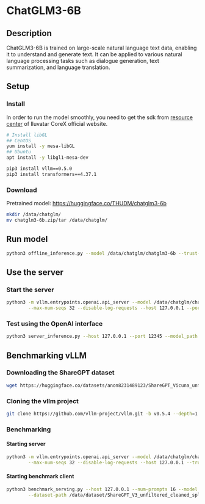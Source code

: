 # ChatGLM3-6B

## Description

ChatGLM3-6B is trained on large-scale natural language text data, enabling it to understand and generate text. It can be applied to various natural language processing tasks such as dialogue generation, text summarization, and language translation.

## Setup

### Install

In order to run the model smoothly, you need to get the sdk from [resource center](https://support.iluvatar.com/#/ProductLine?id=2) of Iluvatar CoreX official website.

```bash
# Install libGL
## CentOS
yum install -y mesa-libGL
## Ubuntu
apt install -y libgl1-mesa-dev

pip3 install vllm==0.5.0
pip3 install transformers==4.37.1
```

### Download

Pretrained model: <https://huggingface.co/THUDM/chatglm3-6b>

```bash
mkdir /data/chatglm/
mv chatglm3-6b.zip/tar /data/chatglm/
```

## Run model

```bash
python3 offline_inference.py --model /data/chatglm/chatglm3-6b --trust-remote-code --temperature 0.0 --max-tokens 256
```

## Use the server

### Start the server

```bash
python3 -m vllm.entrypoints.openai.api_server --model /data/chatglm/chatglm3-6b --gpu-memory-utilization 0.9 --max-num-batched-tokens 8193 \
        --max-num-seqs 32 --disable-log-requests --host 127.0.0.1 --port 12345 --trust-remote-code
```

### Test using the OpenAI interface

```bash
python3 server_inference.py --host 127.0.0.1 --port 12345 --model_path /data/chatglm/chatglm3-6b
```

## Benchmarking vLLM

### Downloading the ShareGPT dataset

```bash
wget https://huggingface.co/datasets/anon8231489123/ShareGPT_Vicuna_unfiltered/resolve/main/ShareGPT_V3_unfiltered_cleaned_split.json
```

### Cloning the vllm project

```bash
git clone https://github.com/vllm-project/vllm.git -b v0.5.4 --depth=1
```

### Benchmarking

#### Starting server

```bash
python3 -m vllm.entrypoints.openai.api_server --model /data/chatglm/chatglm3-6b --gpu-memory-utilization 0.9 --max-num-batched-tokens 8193 \
        --max-num-seqs 32 --disable-log-requests --host 127.0.0.1 --trust-remote-code
```

#### Starting benchmark client

```bash
python3 benchmark_serving.py --host 127.0.0.1 --num-prompts 16 --model /data/chatglm/chatglm3-6b --dataset-name sharegpt \
        --dataset-path /data/dataset/ShareGPT_V3_unfiltered_cleaned_split.json --sharegpt-output-len 130 --trust-remote-code
```